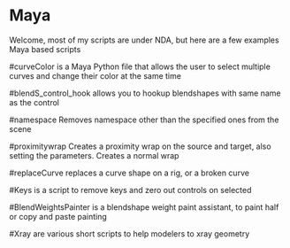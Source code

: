 # Maya
Welcome, most of my scripts are under NDA, but here are a few examples
Maya based scripts

#curveColor is a Maya Python file that allows the user to select multiple curves and change their color at the same time

#blendS_control_hook allows you to hookup blendshapes with same name as the control

#namespace Removes namespace other than the specified ones from the scene

#proximitywrap Creates a proximity wrap on the source and target, also setting the parameters. Creates a normal wrap

#replaceCurve replaces a curve shape on a rig, or a broken curve

#Keys is a script to remove keys and zero out controls on selected

#BlendWeightsPainter is a blendshape weight paint assistant, to paint half or copy and paste painting

#Xray are various short scripts to help modelers to xray geometry

